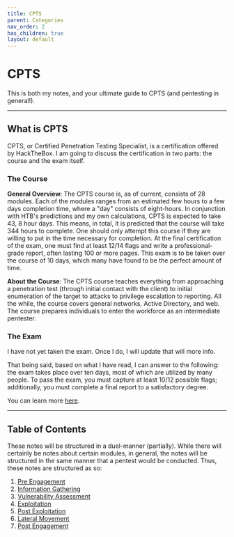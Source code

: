 ```yaml
---
title: CPTS
parent: Categories
nav_order: 2
has_children: true
layout: default
---
```


# CPTS

This is both my notes, and your ultimate guide to CPTS (and pentesting in general!).

---

## What is CPTS

CPTS, or Certified Penetration Testing Specialist, is a certification offered by HackTheBox. I am going to discuss the certification in two parts: the course and the exam itself.

### The Course

**General Overview**: The CPTS course is, as of current, consists of 28 modules. Each of the modules ranges from an estimated few hours to a few days completion time, where a "day" consists of eight-hours. In conjunction with HTB's predictions and my own calculations, CPTS is expected to take 43, 8 hour days. This means, in total, it is predicted that the course will take 344 hours to complete. One should only attempt this course if they are willing to put in the time necessary for completion. At the final certification of the exam, one must find at least 12/14 flags and write a professional-grade report, often lasting 100 or more pages. This exam is to be taken over the course of 10 days, which many have found to be the perfect amount of time.

**About the Course**: The CPTS course teaches everything from approaching a penetration test (through initial contact with the client) to initial enumeration of the target to attacks to privilege escalation to reporting. All the while, the course covers general networks, Active Directory, and web. The course prepares individuals to enter the workforce as an intermediate pentester.

### The Exam

I have not yet taken the exam. Once I do, I will update that will more info.

That being said, based on what I have read, I can answer to the following: the exam takes place over ten days, most of which are utilized by many people. To pass the exam, you must capture at least 10/12 possible flags; additionally, you must complete a final report to a satisfactory degree.

You can learn more [here](https://academy.hackthebox.com/preview/certifications/htb-certified-penetration-testing-specialist/).

---

## Table of Contents

These notes will be structured in a duel-manner (partially). While there will certainly be notes about certain modules, in general, the notes will be structured in the same manner that a pentest would be conducted. Thus, these notes are structured as so:
1. [Pre Engagement]()
2. [Information Gathering]()
3. [Vulnerability Assessment]()
4. [Exploitation]()
5. [Post Exploitation]()
6. [Lateral Movement]()
7. [Post Engagement]()